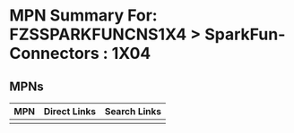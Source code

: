 



# MPN Summary For: FZSSPARKFUNCNS1X4 > SparkFun-Connectors : 1X04

## MPNs
  

|MPN|Direct Links|Search Links|
| :--- | :--- | :--- |
||||
